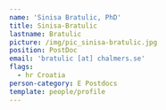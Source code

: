 ```yaml
---
name: 'Sinisa Bratulic, PhD'
title: Sinisa-Bratulic
lastname: Bratulic
picture: /img/pic_sinisa-bratulic.jpg
position: PostDoc
email: 'bratulic [at] chalmers.se'
flags:
  - hr Croatia
person-category: E Postdocs
template: people/profile
---
```


